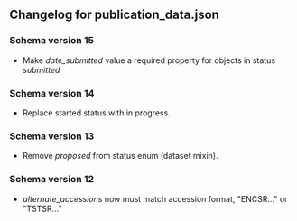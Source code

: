 ## Changelog for publication_data.json

### Schema version 15

* Make *date_submitted* value a required property for objects in status *submitted*

### Schema version 14

* Replace started status with in progress.

### Schema version 13

* Remove *proposed* from status enum (dataset mixin).

### Schema version 12

* *alternate_accessions* now must match accession format, "ENCSR..." or "TSTSR..."

